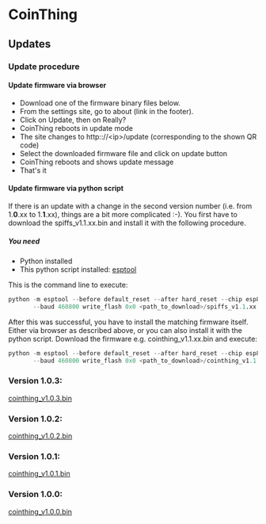 # CoinThing

## Updates

### Update procedure

#### Update firmware via browser
- Download one of the firmware binary files below.
- From the settings site, go to about (link in the footer).
- Click on Update, then on Really?
- CoinThing reboots in update mode
- The site changes to http:://&lt;ip&gt;/update (corresponding to the shown QR code)
- Select the downloaded firmware file and click on update button
- CoinThing reboots and shows update message
- That's it


#### Update firmware via python script
If there is an update with a change in the second version number (i.e. from 1.__0__.xx to 1.__1__.xx), things are a bit more complicated :-).
You first have to download the spiffs_v1.1.xx.bin and install it with the following procedure.

##### You need
- Python installed
- This python script installed: [esptool](https://github.com/espressif/esptool)

This is the command line to execute:
```python
python -m esptool --before default_reset --after hard_reset --chip esp8266
       --baud 460800 write_flash 0x0 <path_to_download>/spiffs_v1.1.xx.bin <-- needs verification!
```

After this was successful, you have to install the matching firmware itself.
Either via browser as described above, or you can also install it with the python script.
Download the firmware e.g. cointhing_v1.1.xx.bin and execute:
```python
python -m esptool --before default_reset --after hard_reset --chip esp8266
       --baud 460800 write_flash 0x0 <path_to_download>/cointhing_v1.1.xx.bin 
```


### Version 1.0.3:

[cointhing_v1.0.3.bin](https://github.com/barn53/CoinThing/releases/download/v1.0.3/cointhing_v1.0.3.bin)

### Version 1.0.2:

[cointhing_v1.0.2.bin](https://github.com/barn53/CoinThing/releases/download/v1.0.2/cointhing_v1.0.2.bin)

### Version 1.0.1:

[cointhing_v1.0.1.bin](https://github.com/barn53/CoinThing/releases/download/v1.0.1/cointhing_v1.0.1.bin)

### Version 1.0.0:

[cointhing_v1.0.0.bin](https://github.com/barn53/CoinThing/releases/download/v1.0.0/cointhing_v1.0.0.bin)

